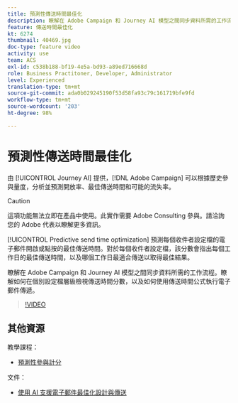 ```yaml
---
title: 預測性傳送時間最佳化
description: 瞭解在 Adobe Campaign 和 Journey AI 模型之間同步資料所需的工作流程。瞭解如何在個別設定檔層級檢視傳送時間分數，以及如何使用傳送時間公式執行電子郵件傳遞。
feature: 傳送時間最佳化
kt: 6274
thumbnail: 40469.jpg
doc-type: feature video
activity: use
team: ACS
exl-id: c538b188-bf19-4e5a-bd93-a89ed716668d
role: Business Practitoner, Developer, Administrator
level: Experienced
translation-type: tm+mt
source-git-commit: ada0b029245190f53d58fa93c79c161719bfe9fd
workflow-type: tm+mt
source-wordcount: '203'
ht-degree: 98%

---
```


# 預測性傳送時間最佳化

由 [!UICONTROL Journey AI] 提供，[!DNL Adobe Campaign] 可以根據歷史參與量度，分析並預測開放率、最佳傳送時間和可能的流失率。

>[!CAUTION]
>這項功能無法立即在產品中使用。此實作需要 Adobe Consulting 參與。請洽詢您的 Adobe 代表以瞭解更多資訊。

[!UICONTROL Predictive send time optimization] 預測每個收件者設定檔的電子郵件開啟或點按的最佳傳送時間。對於每個收件者設定檔，該分數會指出每個工作日的最佳傳送時間，以及哪個工作日最適合傳送以取得最佳結果。

瞭解在 Adobe Campaign 和 Journey AI 模型之間同步資料所需的工作流程。瞭解如何在個別設定檔層級檢視傳送時間分數，以及如何使用傳送時間公式執行電子郵件傳遞。

>[!VIDEO](https://video.tv.adobe.com/v/40469?quality=12)

## 其他資源

教學課程：

* [預測性參與計分](predictive-engagement-scoring.md)

文件：

* [使用 AI 支援電子郵件最佳化設計與傳送](https://docs.adobe.com/help/zh-Hant/campaign-standard/using/testing-and-sending/preparing-and-testing-messages/predictive.html)
